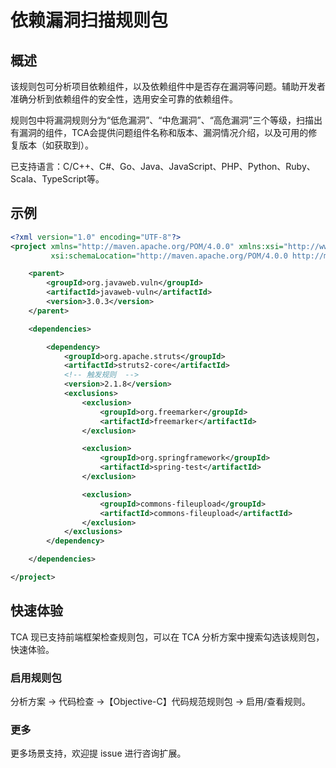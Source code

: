 # 依赖漏洞扫描规则包

## 概述
该规则包可分析项目依赖组件，以及依赖组件中是否存在漏洞等问题。辅助开发者准确分析到依赖组件的安全性，选用安全可靠的依赖组件。

规则包中将漏洞规则分为“低危漏洞”、“中危漏洞”、“高危漏洞”三个等级，扫描出有漏洞的组件，TCA会提供问题组件名称和版本、漏洞情况介绍，以及可用的修复版本（如获取到）。

已支持语言：C/C++、C#、Go、Java、JavaScript、PHP、Python、Ruby、Scala、TypeScript等。

## 示例

```xml
<?xml version="1.0" encoding="UTF-8"?>
<project xmlns="http://maven.apache.org/POM/4.0.0" xmlns:xsi="http://www.w3.org/2001/XMLSchema-instance"
         xsi:schemaLocation="http://maven.apache.org/POM/4.0.0 http://maven.apache.org/xsd/maven-4.0.0.xsd">

    <parent>
        <groupId>org.javaweb.vuln</groupId>
        <artifactId>javaweb-vuln</artifactId>
        <version>3.0.3</version>
    </parent>

    <dependencies>

        <dependency>
            <groupId>org.apache.struts</groupId>
            <artifactId>struts2-core</artifactId>
            <!-- 触发规则  -->
            <version>2.1.8</version>
            <exclusions>
                <exclusion>
                    <groupId>org.freemarker</groupId>
                    <artifactId>freemarker</artifactId>
                </exclusion>

                <exclusion>
                    <groupId>org.springframework</groupId>
                    <artifactId>spring-test</artifactId>
                </exclusion>

                <exclusion>
                    <groupId>commons-fileupload</groupId>
                    <artifactId>commons-fileupload</artifactId>
                </exclusion>
            </exclusions>
        </dependency>

    </dependencies>

</project>
```

## 快速体验
TCA 现已支持前端框架检查规则包，可以在 TCA 分析方案中搜索勾选该规则包，快速体验。

### 启用规则包
分析方案 -> 代码检查 ->【Objective-C】代码规范规则包 -> 启用/查看规则。

### 更多

更多场景支持，欢迎提 issue 进行咨询扩展。

